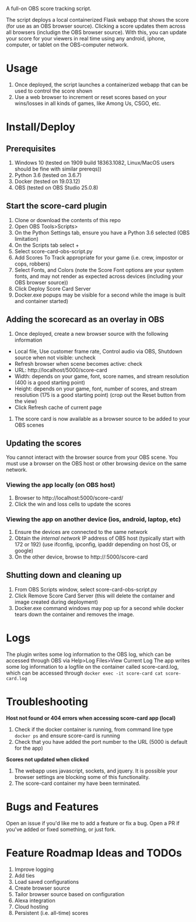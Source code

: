 A full-on OBS score tracking script.

The script deploys a local containerized Flask webapp that shows the score (for use as an OBS browser source). Clicking a score updates them across all browsers (includign the OBS browser source). With this, you can update your score for your viewers in real time using any android, iphone, computer, or tablet on the OBS-computer network.

# Usage
1. Once deployed, the script launches a containerized webapp that can be used to control the score shown
1. Use a web browser to increment or reset scores based on your wins/losses in all kinds of games, like Among Us, CSGO, etc.

# Install/Deploy
## Prerequisites
1. Windows 10 (tested on 1909 build 18363.1082, Linux/MacOS users should be fine with similar prereqs))
1. Python 3.6 (tested on 3.6.7)
1. Docker (tested on 19.03.12)
1. OBS (tested on OBS Studio 25.0.8)

## Start the score-card plugin
1. Clone or download the contents of this repo
1. Open OBS Tools>Scripts>
1. On the Python Settings tab, ensure you have a Python 3.6 selected (OBS limitation)
1. On the Scripts tab select +
1. Select score-card-obs-script.py
1. Add Scores To Track appropriate for your game (i.e. crew, impostor or cops, robbers)
1. Select Fonts, and Colors (note the Score Font options are your system fonts, and may not render as expected across devices (including your OBS browser source))
1. Click Deploy Score Card Server
1. Docker.exe popups may be visible for a second while the image is built and container started)

## Adding the scorecard as an overlay in OBS
1. Once deployed, create a new browser source with the following information
  * Local file, Use customer frame rate, Control audio via OBS, Shutdown source when not visible: uncheck
  * Refresh browser when scene becomes active: check
  * URL:  http://localhost/5000/score-card
  * Width: depends on your game, font, score names, and stream resolution (400 is a good starting point)
  * Height: depends on your game, font, number of scores, and stream resolution (175 is a good starting point) (crop out the Reset button from the view)
  * Click Refresh cache of current page
1. The score card is now available as a browser source to be added to your OBS scenes

## Updating the scores
You cannot interact with the browser source from your OBS scene. You must use a browser on the OBS host or other browsing device on the same network.

### Viewing the app locally (on OBS host)
1. Browser to http://localhost:5000/score-card/
1. Click the win and loss cells to update the scores

### Viewing the app on another device (ios, android, laptop, etc)
1. Ensure the devices are connected to the same network
1. Obtain the _internal network_ IP address of OBS host (typically start with 172 or 192) (use ifconfig, ipconfig, ipaddr depending on host OS, or google)
1. On the other device, browse to http://<OBS HOST IP>:5000/score-card

## Shutting down and cleaning up
1. From OBS Scripts window, select score-card-obs-script.py
1. Click Remove Score Card Server (this will delete the container and image created during deployment)
1. Docker.exe command windows may pop up for a second while docker tears down the container and removes the image.

# Logs
The plugin writes some log information to the OBS log, which can be accessed through OBS via Help>Log Files>View Current Log
The app writes some log information to a logfile on the container called score-card.log, which can be accessed through `docker exec -it score-card cat score-card.log`

# Troubleshooting
**Host not found or 404 errors when accessing score-card app (local)**
1. Check if the docker container is running, from command line type `docker ps` and ensure score-card is running
1. Check that you have added the port number to the URL (5000 is default for the app)

**Scores not updated when clicked**
1. The webapp uses javascript, sockets, and jquery. It is possible your browser settings are blocking some of this functionality.
1. The score-card container my have been terminated.

# Bugs and Features
Open an issue if you'd like me to add a feature or fix a bug.
Open a PR if you've added or fixed something, or just fork.

# Feature Roadmap Ideas and TODOs
1. Improve logging
1. Add ties
1. Load saved configurations
1. Create browser source
  1. Tailor browser source based on configuration
1. Alexa integration
1. Cloud hosting
1. Persistent (i.e. all-time) scores